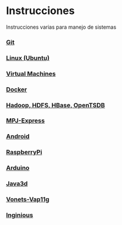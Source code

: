 # Instrucciones
Instrucciones varias para manejo de sistemas

### [Git](Git.md)

### [Linux (Ubuntu)](Ubuntu.md)

### [Virtual Machines](VMs.md)

### [Docker](Docker.md)

### [Hadoop, HDFS, HBase, OpenTSDB](Hadoop.md)

### [MPJ-Express](MPJ-Express.md)

### [Android](Android.md)

### [RaspberryPi](RaspberryPi.md)

### [Arduino](Arduino.md)

### [Java3d](Java3d.md)

### [Vonets-Vap11g](Vonets-Vap11g.md)

### [Inginious](Inginious.md)
